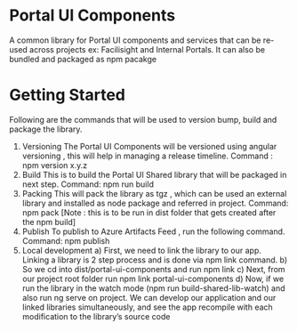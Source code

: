 # Portal UI Components 
A common library for Portal UI components and services that can be re-used across projects ex: Facilisight and Internal Portals.
It can also be bundled and packaged as npm pacakge

# Getting Started
Following are the commands that will be used to version bump, build and package the library.
1. Versioning
The Portal UI Components will be versioned using angular versioning , this will help in managing a release timeline.
Command : npm version x.y.z
2. Build
This is to build the Portal UI Shared library that will be packaged in next step.
Command: npm run build
3. Packing
This will pack the library as tgz , which can be used an external library and installed as node package and referred in project.
Command: npm pack [Note : this is to be run in dist folder that gets created after the npm build]
4. Publish
To publish to Azure Artifacts Feed , run the following command.
Command: npm publish
5. Local development
    a) First, we need to link the library to our app. Linking a library is 2 step process and is done via npm link command. 
    b) So we cd into dist/portal-ui-components and run npm link
    c) Next, from our project root folder run npm link portal-ui-components
    d) Now, if we run the library in the watch mode (npm run build-shared-lib-watch) and also run ng serve on project. We can develop our application and our linked libraries simultaneously, and see the app recompile with each modification to the library’s source code




